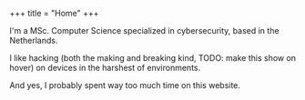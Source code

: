 +++
title = "Home"
+++

I'm a MSc. Computer Science specialized in cybersecurity, based in the Netherlands.

I like <span class="purple">hacking</span>
(both the <span class="blue">making</span> and <span class="red">breaking</span> kind, TODO: make this show on hover)
on devices in the harshest of environments.

And yes, I probably spent way too much time on this website.

